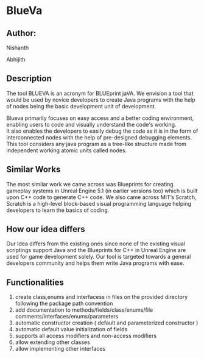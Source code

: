 # BlueVa

## Author: 

Nishanth 

Abhijith

## Description

The tool BLUEVA is an acronym for BLUEprint jaVA.
We envision a tool that would be used by novice developers to create Java programs with the help of nodes being the basic development unit of development.

Blueva primarily focuses on easy access and a better coding environment, enabling users to code and visually understand the code's working.  
It also enables the developers to easily debug the code as it is in the form of interconnected nodes with the help of pre-designed debugging elements. This tool considers any java program as a tree-like structure made from independent working atomic units called nodes. 

## Similar Works 

The most similar work we came across was Blueprints for creating gameplay systems in Unreal Engine 5.1 (in earlier versions too) which is built upon C++ code to generate C++ code.
We also came across MIT’s Scratch, Scratch is a high-level block-based visual programming language helping developers to learn the basics of coding.

## How our idea differs 

Our Idea differs from the existing ones since none of the existing visual scriptings support Java and the Blueprints for C++ in Unreal Engine are used for game development solely.
Our tool is targeted towards a general developers community and helps them write Java programs with ease.

## Functionalities 

1. create class,enums and interfacess in files on the provided directory following the package path convention
2. add documentation to methods/fields/class/enums/file comments/interfaces/enums/parameters
3. automatic constructor creation ( default and parameterized constructor )
4. automatic default value initialization of fields 
5. supports all access modifiers and non-access modifiers
6. allow extending other classes 
7. allow implementing other interfaces
